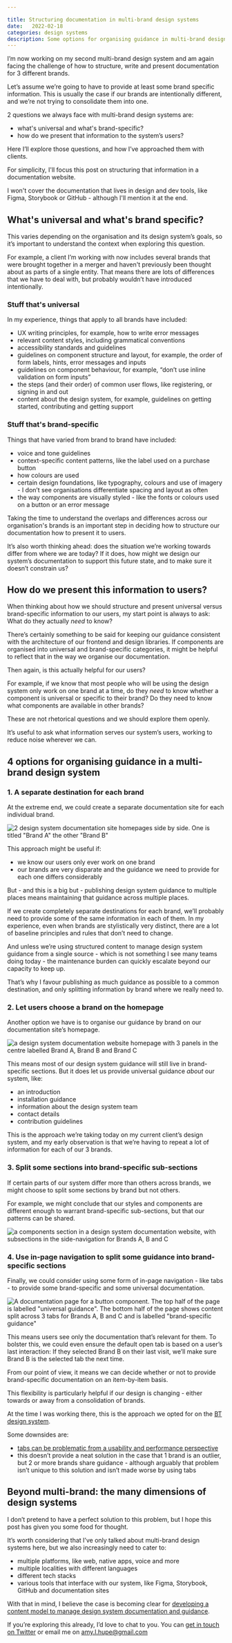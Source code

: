 ```yaml
---

title: Structuring documentation in multi-brand design systems
date:   2022-02-18
categories: design systems
description: Some options for organising guidance in multi-brand design systems
---
```


I’m now working on my second multi-brand design system and am again facing the challenge of how to structure, write and present documentation for 3 different brands.

Let’s assume we’re going to have to provide at least some brand specific information. This is usually the case if our brands are intentionally different, and we’re not trying to consolidate them into one.

2 questions we always face with multi-brand design systems are:

- what's universal and what's brand-specific?
- how do we present that information to the system’s users?

Here I’ll explore those questions, and how I’ve approached them with clients. 

For simplicity, I'll focus this post on structuring that information in a documentation website. 

I won't cover the documentation that lives in design and dev tools, like Figma, Storybook or GitHub - although I'll mention it at the end.

## What's universal and what's brand specific?

This varies depending on the organisation and its design system’s goals, so it’s important to understand the context when exploring this question.

For example, a client I’m working with now includes several brands that were brought together in a merger and haven't previously been thought about as parts of a single entity. That means there are lots of differences that we have to deal with, but probably wouldn’t have introduced intentionally.

### Stuff that's universal

In my experience, things that apply to all brands have included:

- UX writing principles, for example, how to write error messages
- relevant content styles, including grammatical conventions
- accessibility standards and guidelines
- guidelines on component structure and layout, for example, the order of form labels, hints, error messages and inputs
- guidelines on component behaviour, for example, “don’t use inline validation on form inputs”
- the steps (and their order) of common user flows, like registering, or signing in and out
- content about the design system, for example, guidelines on getting started, contributing and getting support

### Stuff that's brand-specific

Things that have varied from brand to brand have included:

- voice and tone guidelines
- context-specific content patterns, like the label used on a purchase button
- how colours are used
- certain design foundations, like typography, colours and use of imagery - I don’t see organisations differentiate spacing and layout as often
- the way components are visually styled - like the fonts or colours used on a button or an error message

Taking the time to understand the overlaps and differences across our organisation's brands is an important step in deciding how to structure our documentation how to present it to users.

It’s also worth thinking ahead: does the situation we’re working towards differ from where we are today? If it does, how might we design our system’s documentation to support this future state, and to make sure it doesn’t constrain us?

## How do we present this information to users?

When thinking about how we should structure and present universal versus brand-specific information to our users, my start point is always to ask: What do they actually _need_ to know?

There’s certainly something to be said for keeping our guidance consistent with the architecture of our frontend and design libraries. If components are organised into universal and brand-specific categories, it might be helpful to reflect that in the way we organise our documentation.

Then again, is this actually helpful for our users?

For example, if we know that most people who will be using the design system only work on one brand at a time, do they _need_ to know whether a component is universal or specific to their brand? Do they need to know what components are available in other brands? 

These are not rhetorical questions and we should explore them openly.

It’s useful to ask what information serves our system’s users, working to reduce noise wherever we can.

## 4 options for organising guidance in a multi-brand design system

### 1. A separate destination for each brand

At the extreme end, we could create a separate documentation site for each individual brand.

![2 design system documentation site homepages side by side. One is titled "Brand A" the other "Brand B"](/assets/images/separate-site-per-brand.png)

This approach might be useful if:

- we know our users only ever work on one brand
- our brands are very disparate and the guidance we need to provide for each one differs considerably

But - and this is a big but - publishing design system guidance to multiple places means maintaining that guidance across multiple places.

If we create completely separate destinations for each brand, we’ll probably need to provide some of the same information in each of them. In my experience, even when brands are stylistically very distinct, there are a lot of baseline principles and rules that don’t need to change.

And unless we’re using structured content to manage design system guidance from a single source - which is not something I see many teams doing today - the maintenance burden can quickly escalate beyond our capacity to keep up.

That’s why I favour publishing as much guidance as possible to a common destination, and only splitting information by brand where we really need to.

### 2. Let users choose a brand on the homepage

Another option we have is to organise our guidance by brand on our documentation site’s homepage.

![a design system documentation website homepage with 3 panels in the centre labelled Brand A, Brand B and Brand C](/assets/images/homepage-brand-selection.png)

This means most of our design system guidance will still live in brand-specific sections. But it does let us provide universal guidance _about_ our system, like:
- an introduction
- installation guidance
- information about the design system team
- contact details
- contribution guidelines

This is the approach we’re taking today on my current client’s design system, and my early observation is that we’re having to repeat a lot of information for each of our 3 brands.

### 3. Split some sections into brand-specific sub-sections

If certain parts of our system differ more than others across brands, we might choose to split some sections by brand but not others.

For example, we might conclude that our styles and components are different enough to warrant brand-specific sub-sections, but that our patterns can be shared.

![a components section in a design system documentation website, with subsections in the side-navigation for Brands A, B and C](/assets/images/brand-specific-subsection.png)

### 4. Use in-page navigation to split some guidance into brand-specific sections

Finally, we could consider using some form of in-page navigation - like tabs - to provide some brand-specific and some universal documentation.

![A documentation page for a button component. The top half of the page is labelled "universal guidance". The bottom half of the page shows content split across 3 tabs for Brands A, B and C and is labelled "brand-specific guidance"](/assets/images/brand-specific-tabs.png)

This means users see only the documentation that’s relevant for them. To bolster this, we could even ensure the default open tab is based on a user’s last interaction: If they selected Brand B on their last visit, we’ll make sure Brand B is the selected tab the next time.

From our point of view, it means we can decide whether or not to provide brand-specific documentation on an item-by-item basis. 

This flexibility is particularly helpful if our design is changing - either towards or away from a consolidation of brands.

At the time I was working there, this is the approach we opted for on the [BT design system](https://medium.com/bts-design-team/building-a-multi-brand-design-system-79469d425bf3).

Some downsides are:

- [tabs can be problematic from a usability and performance perspective](https://design-system.service.gov.uk/components/tabs/#when-not-to-use-this-component)
- this doesn’t provide a neat solution in the case that 1 brand is an outlier, but 2 or more brands share guidance - although arguably that problem isn’t unique to this solution and isn’t made worse by using tabs

## Beyond multi-brand: the many dimensions of design systems

I don’t pretend to have a perfect solution to this problem, but I hope this post has given you some food for thought.

It’s worth considering that I’ve only talked about multi-brand design systems here, but we also increasingly need to cater to:

- multiple platforms, like web, native apps, voice and more
- multiple localities with different languages
- different tech stacks
- various tools that interface with our system, like Figma, Storybook, GitHub and documentation sites

With that in mind, I believe the case is becoming clear for [developing a content model to manage design system documentation and guidance](https://amyhupe.co.uk/articles/design-systems-structured-content/).

If you’re exploring this already, I’d love to chat to you. You can [get in touch on Twitter](https://twitter.com/Amy_Hupe) or email me on [amy.l.hupe@gmail.com](mailto:amy.l.hupe@gmail.com)
